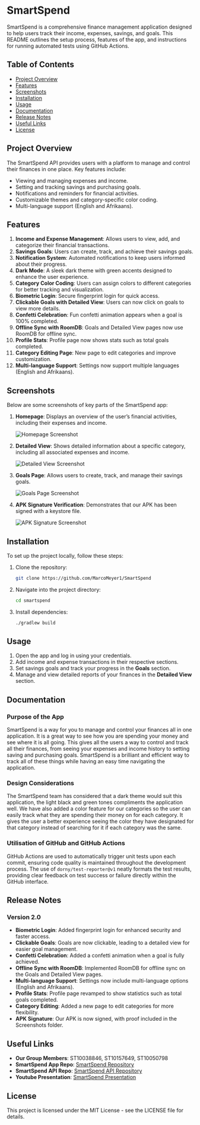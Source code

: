 # SmartSpend

SmartSpend is a comprehensive finance management application designed to help users track their income, expenses, savings, and goals. This README outlines the setup process, features of the app, and instructions for running automated tests using GitHub Actions.

## Table of Contents

- [Project Overview](#project-overview)
- [Features](#features)
- [Screenshots](#screenshots)
- [Installation](#installation)
- [Usage](#usage)
- [Documentation](#documentation)
- [Release Notes](#release-notes)
- [Useful Links](#useful-links)
- [License](#license)

## Project Overview

The SmartSpend API provides users with a platform to manage and control their finances in one place. Key features include:

- Viewing and managing expenses and income.
- Setting and tracking savings and purchasing goals.
- Notifications and reminders for financial activities.
- Customizable themes and category-specific color coding.
- Multi-language support (English and Afrikaans).

## Features

1. **Income and Expense Management**: Allows users to view, add, and categorize their financial transactions.
2. **Savings Goals**: Users can create, track, and achieve their savings goals.
3. **Notification System**: Automated notifications to keep users informed about their progress.
4. **Dark Mode**: A sleek dark theme with green accents designed to enhance the user experience.
5. **Category Color Coding**: Users can assign colors to different categories for better tracking and visualization.
6. **Biometric Login**: Secure fingerprint login for quick access.
7. **Clickable Goals with Detailed View**: Users can now click on goals to view more details.
8. **Confetti Celebration**: Fun confetti animation appears when a goal is 100% completed.
9. **Offline Sync with RoomDB**: Goals and Detailed View pages now use RoomDB for offline sync.
10. **Profile Stats**: Profile page now shows stats such as total goals completed.
11. **Category Editing Page**: New page to edit categories and improve customization.
12. **Multi-language Support**: Settings now support multiple languages (English and Afrikaans).

## Screenshots

Below are some screenshots of key parts of the SmartSpend app:

1. **Homepage**: Displays an overview of the user’s financial activities, including their expenses and income.
   
   ![Homepage Screenshot](Screenshots/homepage.png)

2. **Detailed View**: Shows detailed information about a specific category, including all associated expenses and income.
   
   ![Detailed View Screenshot](Screenshots/detailedview.png)

3. **Goals Page**: Allows users to create, track, and manage their savings goals.
   
   ![Goals Page Screenshot](Screenshots/goals.png)

4. **APK Signature Verification**: Demonstrates that our APK has been signed with a keystore file.
   
   ![APK Signature Screenshot](Screenshots/apk_signature.png)

## Installation

To set up the project locally, follow these steps:

1. Clone the repository:

    ```bash
    git clone https://github.com/MarcoMeyer1/SmartSpend
    ```

2. Navigate into the project directory:

    ```bash
    cd smartspend
    ```

3. Install dependencies:

    ```bash
    ./gradlew build
    ```

## Usage

1. Open the app and log in using your credentials.
2. Add income and expense transactions in their respective sections.
3. Set savings goals and track your progress in the **Goals** section.
4. Manage and view detailed reports of your finances in the **Detailed View** section.

## Documentation

### Purpose of the App
SmartSpend is a way for you to manage and control your finances all in one application. It is a great way to see how you are spending your money and see where it is all going. This gives all the users a way to control and track all their finances, from seeing your expenses and income history to setting saving and purchasing goals. SmartSpend is a brilliant and efficient way to track all of these things while having an easy time navigating the application.

### Design Considerations
The SmartSpend team has considered that a dark theme would suit this application, the light black and green tones compliments the application well. We have also added a color feature for our categories so the user can easily track what they are spending their money on for each category. It gives the user a better experience seeing the color they have designated for that category instead of searching for it if each category was the same.

### Utilisation of GitHub and GitHub Actions
GitHub Actions are used to automatically trigger unit tests upon each commit, ensuring code quality is maintained throughout the development process. The use of `dorny/test-reporter@v1` neatly formats the test results, providing clear feedback on test success or failure directly within the GitHub interface.

## Release Notes

### Version 2.0
- **Biometric Login**: Added fingerprint login for enhanced security and faster access.
- **Clickable Goals**: Goals are now clickable, leading to a detailed view for easier goal management.
- **Confetti Celebration**: Added a confetti animation when a goal is fully achieved.
- **Offline Sync with RoomDB**: Implemented RoomDB for offline sync on the Goals and Detailed View pages.
- **Multi-language Support**: Settings now include multi-language options (English and Afrikaans).
- **Profile Stats**: Profile page revamped to show statistics such as total goals completed.
- **Category Editing**: Added a new page to edit categories for more flexibility.
- **APK Signature**: Our APK is now signed, with proof included in the Screenshots folder.

## Useful Links
- **Our Group Members**: ST10038846, ST10157649, ST10050798
- **SmartSpend App Repo**: [SmartSpend Repository](https://github.com/MarcoMeyer1/SmartSpend)
- **SmartSpend API Repo**: [SmartSpend API Repository](https://github.com/MarcoMeyer1/SmartSpendAPI)
- **Youtube Presentation**: [SmartSpend Presentation](https://www.youtube.com/watch?v=RSxYxgywO40)

## License

This project is licensed under the MIT License - see the LICENSE file for details.
